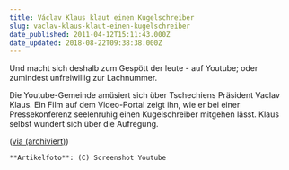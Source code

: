 ```yaml
---
title: Václav Klaus klaut einen Kugelschreiber
slug: vaclav-klaus-klaut-einen-kugelschreiber
date_published: 2011-04-12T15:11:43.000Z
date_updated: 2018-08-22T09:38:38.000Z
---
```


Und macht sich deshalb zum Gespött der leute - auf Youtube; oder zumindest unfreiwillig zur Lachnummer.

Die Youtube-Gemeinde amüsiert sich über Tschechiens Präsident Vaclav Klaus. Ein Film auf dem Video-Portal zeigt ihn, wie er bei einer Pressekonferenz seelenruhig einen Kugelschreiber mitgehen lässt. Klaus selbst wundert sich über die Aufregung.

([via (archiviert)](http://web.archive.org/web/20110415000454/http://www.derwesten.de:80/nachrichten/politik/Vaclav-Klaus-wird-als-Kuli-Klauer-zum-Youtube-Hit-id4535774.html))

`**Artikelfoto**: (C) Screenshot Youtube`
